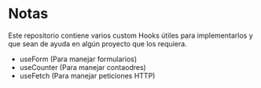 # Notas

Este repositorio contiene varios custom Hooks útiles para implementarlos y que sean de ayuda en algún proyecto que los requiera.

- useForm (Para manejar formularios)
- useCounter (Para manejar contaodres)
- useFetch (Para manejar peticiones HTTP)